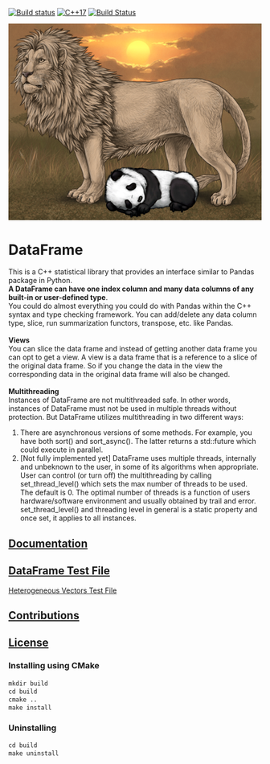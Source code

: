[![Build status](https://ci.appveyor.com/api/projects/status/hjw01qui3bvxs8yi?svg=true)](https://ci.appveyor.com/project/hosseinmoein/dataframe)
[![C++17](https://img.shields.io/badge/C%2B%2B-17-blue.svg)](https://isocpp.org/std/the-standard )
[![Build Status](https://travis-ci.org/hosseinmoein/DataFrame.svg?branch=master)](https://travis-ci.org/hosseinmoein/DataFrame)

![Alt text](docs/pandalion.png "C++ protecting Python")

# DataFrame
This is a C++ statistical library that provides an interface similar to Pandas package in Python.<BR>
<B>A DataFrame can have one index column and many data columns of any built-in or user-defined type</B>.<BR>
You could do almost everything you could do with Pandas within the C++ syntax and type checking framework. You can add/delete any data column type, slice, run summarization functors, transpose, etc. like Pandas.<BR><BR>
<B>Views</B><BR>
You can slice the data frame and instead of getting another data frame you can opt to get a view. A view is a data frame that is a reference to a slice of the original data frame. So if you change the data in the view the corresponding data in the original data frame will also be changed.<BR><BR>
<B>Multithreading</B><BR>
Instances of DataFrame are not multithreaded safe. In other words, instances of DataFrame must not be used in multiple threads without protection. But DataFrame utilizes multithreading in two different ways:<BR>
1. There are asynchronous versions of some methods. For example, you have both sort() and sort_async(). The latter returns a std::future which could execute in parallel.
2. [Not fully implemented yet] DataFrame uses multiple threads, internally and unbeknown to the user, in some of its algorithms when appropriate. User can control (or turn off) the multithreading by calling set_thread_level() which sets the max number of threads to be used. The default is 0. The optimal number of threads is a function of users hardware/software environment and usually obtained by trail and error. set_thread_level() and threading level in general is a static property and once set, it applies to all instances.


## [Documentation](docs/DataFrameDoc.pdf)

## [DataFrame Test File](src/dataframe_tester.cc)
[Heterogeneous Vectors Test File](src/vectors_tester.cc)

## [Contributions](docs/CONTRIBUTING.md)

## [License](License)


### Installing using CMake
```
mkdir build
cd build
cmake ..
make install
```

### Uninstalling

```
cd build
make uninstall
```
